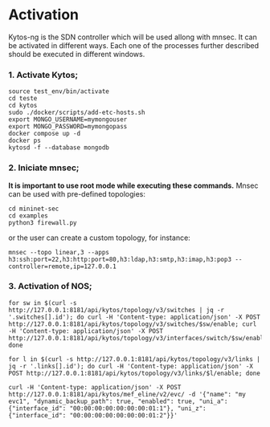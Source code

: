 # Activation

Kytos-ng is the SDN controller which will be used allong with mnsec. It can be activated in different ways. Each one of the processes further described should be executed in different windows.

### 1. Activate Kytos;

```
source test_env/bin/activate
cd teste
cd kytos
sudo ./docker/scripts/add-etc-hosts.sh 
export MONGO_USERNAME=mymongouser
export MONGO_PASSWORD=mymongopass
docker compose up -d
docker ps 
kytosd -f --database mongodb
```

### 2. Iniciate mnsec;

**It is important to use root mode while executing these commands.** Mnsec can be used with pre-defined topologies:

```
cd mininet-sec
cd examples
python3 firewall.py
```

or the user can create a custom topology, for instance:

```
mnsec --topo linear,3 --apps h3:ssh:port=22,h3:http:port=80,h3:ldap,h3:smtp,h3:imap,h3:pop3 --controller=remote,ip=127.0.0.1
```

### 3. Activation of NOS;

```
for sw in $(curl -s http://127.0.0.1:8181/api/kytos/topology/v3/switches | jq -r '.switches[].id'); do curl -H 'Content-type: application/json' -X POST http://127.0.0.1:8181/api/kytos/topology/v3/switches/$sw/enable; curl -H 'Content-type: application/json' -X POST http://127.0.0.1:8181/api/kytos/topology/v3/interfaces/switch/$sw/enable; done

for l in $(curl -s http://127.0.0.1:8181/api/kytos/topology/v3/links | jq -r '.links[].id'); do curl -H 'Content-type: application/json' -X POST http://127.0.0.1:8181/api/kytos/topology/v3/links/$l/enable; done
```
```
curl -H 'Content-type: application/json' -X POST http://127.0.0.1:8181/api/kytos/mef_eline/v2/evc/ -d '{"name": "my evc1", "dynamic_backup_path": true, "enabled": true, "uni_a": {"interface_id": "00:00:00:00:00:00:00:01:1"}, "uni_z": {"interface_id": "00:00:00:00:00:00:00:01:2"}}'
```

